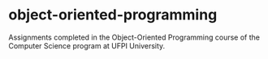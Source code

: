 # object-oriented-programming
Assignments completed in the Object-Oriented Programming course of the Computer Science program at UFPI University.
